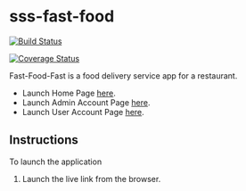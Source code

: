 # sss-fast-food

[![Build Status](https://travis-ci.org/doltitol/sss-fast-food.svg?branch=develop)](https://travis-ci.org/doltitol/sss-fast-food)

[![Coverage Status](https://coveralls.io/repos/github/doltitol/sss-fast-food/badge.svg?branch=develop)](https://coveralls.io/github/doltitol/sss-fast-food?branch=develop)


Fast-Food-Fast is a food delivery service app for a restaurant.
 * Launch Home Page [here](https://doltitol.github.io/sss-fast-food/UI/index.html).
 * Launch Admin Account Page [here](https://doltitol.github.io/sss-fast-food/UI/admin.html).
 * Launch User Account Page [here](https://doltitol.github.io/sss-fast-food/UI/user.html).

 



## Instructions

  To launch the application
  1. Launch the live link from the browser.
  